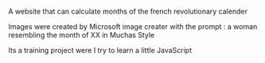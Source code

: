 A website that can calculate months of the french revolutionary calender

Images were created by Microsoft image creater with the prompt : a woman resembling the month of XX in Muchas Style


Its a training project were I try to learn a little JavaScript 
